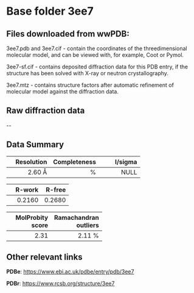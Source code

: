 # Base folder 3ee7

## Files downloaded from wwPDB:

3ee7.pdb and 3ee7.cif - contain the coordinates of the threedimensional molecular model, and can be viewed with, for example, Coot or Pymol.

3ee7-sf.cif - contains deposited diffraction data for this PDB entry, if the structure has been solved with X-ray or neutron crystallography.

3ee7.mtz - contains structure factors after automatic refinement of molecular model against the diffraction data.

## Raw diffraction data

--<br> 

## Data Summary
|   | Resolution | Completeness| I/sigma |
|---|-------------:|----------------:|--------------:|
|   |2.60 Å|      %|<img width=50/>NULL |

|   | **R-work**| **R-free**   
|---|-------------:|----------------:|           
||  0.2160|  0.2680|

|   |**MolProbity<br>score**| **Ramachandran<br>outliers** 
|---|-------------:|----------------:|
||  2.31|  2.11 %|

 

 



## Other relevant links 
**PDBe**:  https://www.ebi.ac.uk/pdbe/entry/pdb/3ee7
 
**PDBr**: https://www.rcsb.org/structure/3ee7 

